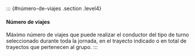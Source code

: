 ::: {#número-de-viajes .section .level4}
#### Número de viajes

Máximo número de viajes que puede realizar el conductor del tipo de
turno seleccionado durante toda la jornada, en el trayecto indicado o en
total de trayectos que pertenecen al grupo.
:::
